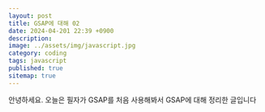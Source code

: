 ```yaml
---
layout: post
title: GSAP에 대해 02
date: 2024-04-201 22:39 +0900
description: 
image: ../assets/img/javascript.jpg
category: coding
tags: javascript
published: true
sitemap: true
---
```


안녕하세요. 오늘은 필자가 GSAP를 처음 사용해봐서 GSAP에 대해 정리한 글입니다